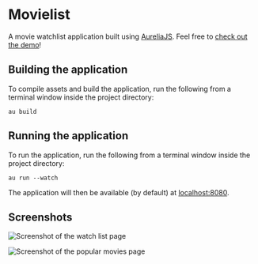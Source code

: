 # Movielist

A movie watchlist application built using [AureliaJS](aurelia.io). Feel free to [check out the demo](https://movies.elkdanger.co.uk)!

## Building the application

To compile assets and build the application, run the following from a terminal window inside the project directory:

`au build`

## Running the application

To run the application, run the following from a terminal window inside the project directory:

`au run --watch`

The application will then be available (by default) at [localhost:8080](http://localhost:8080).

## Screenshots

![Screenshot of the watch list page](https://res.cloudinary.com/dbec78owc/image/upload/c_scale,w_1280/v1528669670/watchlist-1.png)

![Screenshot of the popular movies page](https://res.cloudinary.com/dbec78owc/image/upload/c_scale,w_1280/v1528665819/movies-3.png)
